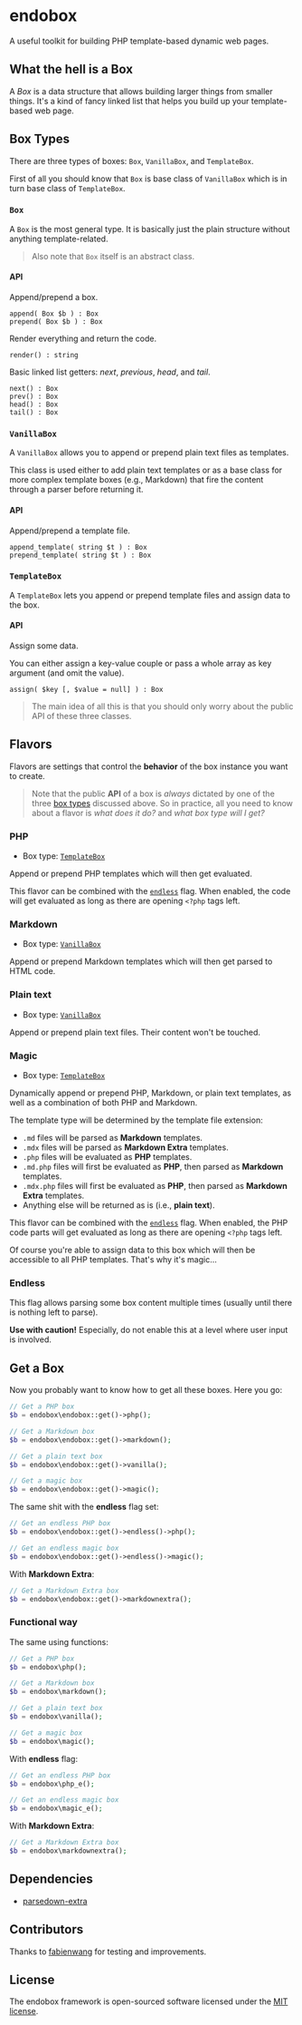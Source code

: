 # endobox

A useful toolkit for building PHP template-based dynamic web pages.

## What the hell is a Box

A _Box_ is a data structure that allows building larger things from smaller things.
It's a kind of fancy linked list that helps you build up your template-based web page.

## Box Types

There are three types of boxes: `Box`, `VanillaBox`, and `TemplateBox`.

First of all you should know that `Box` is base class of `VanillaBox` which is in turn base class of `TemplateBox`.

### `Box`

A `Box` is the most general type. It is basically just the plain structure without anything template-related.

> Also note that `Box` itself is an abstract class.

#### API

Append/prepend a box.

```
append( Box $b ) : Box
prepend( Box $b ) : Box
```

Render everything and return the code.

```
render() : string
```

Basic linked list getters: _next_, _previous_, _head_, and _tail_.

```
next() : Box
prev() : Box
head() : Box
tail() : Box
```

### `VanillaBox`

A `VanillaBox` allows you to append or prepend plain text files as templates.

This class is used either to add plain text templates or as a base class for more complex template boxes
(e.g., Markdown) that fire the content through a parser before returning it.

#### API

Append/prepend a template file.

```
append_template( string $t ) : Box
prepend_template( string $t ) : Box
```

### `TemplateBox`

A `TemplateBox` lets you append or prepend template files and assign data to the box.

#### API

Assign some data.

You can either assign a key-value couple or pass a whole array as key argument (and omit the value).

```
assign( $key [, $value = null] ) : Box
```

> The main idea of all this is that you should only worry about the public API of these three classes.

## Flavors

Flavors are settings that control the __behavior__ of the box instance you want to create.

> Note that the public __API__ of a box is _always_ dictated by one of the three
[box types](#box-types) discussed above.
So in practice, all you need to know about a flavor is _what does it do?_ and _what box type will I get?_

### PHP

- Box type: [`TemplateBox`](#templatebox)

Append or prepend PHP templates which will then get evaluated.

This flavor can be combined with the [`endless`](#endless) flag. When enabled,
the code will get evaluated as long as there are opening `<?php` tags left.

### Markdown

- Box type: [`VanillaBox`](#vanillabox)

Append or prepend Markdown templates which will then get parsed to HTML code.

### Plain text

- Box type: [`VanillaBox`](#vanillabox)

Append or prepend plain text files. Their content won't be touched.

### Magic

- Box type: [`TemplateBox`](#vanillabox)

Dynamically append or prepend PHP, Markdown, or plain text templates, as well as a combination of both PHP and Markdown.

The template type will be determined by the template file extension:
- `.md` files will be parsed as __Markdown__ templates.
- `.mdx` files will be parsed as __Markdown Extra__ templates.
- `.php` files will be evaluated as __PHP__ templates.
- `.md.php` files will first be evaluated as __PHP__, then parsed as __Markdown__ templates.
- `.mdx.php` files will first be evaluated as __PHP__, then parsed as __Markdown__ __Extra__ templates.
- Anything else will be returned as is (i.e., __plain text__).

This flavor can be combined with the [`endless`](#endless) flag. When enabled,
the PHP code parts will get evaluated as long as there are opening `<?php` tags left.

Of course you're able to assign data to this box which will then be accessible to all PHP templates.
That's why it's magic...

### Endless

This flag allows parsing some box content multiple times (usually until there is nothing left to parse).

__Use with caution!__ Especially, do not enable this at a level where user input is involved.

## Get a Box

Now you probably want to know how to get all these boxes. Here you go:

```php
// Get a PHP box
$b = endobox\endobox::get()->php();
```

```php
// Get a Markdown box
$b = endobox\endobox::get()->markdown();
```

```php
// Get a plain text box
$b = endobox\endobox::get()->vanilla();
```

```php
// Get a magic box
$b = endobox\endobox::get()->magic();
```

The same shit with the __endless__ flag set:

```php
// Get an endless PHP box
$b = endobox\endobox::get()->endless()->php();
```

```php
// Get an endless magic box
$b = endobox\endobox::get()->endless()->magic();
```

With __Markdown Extra__:

```php
// Get a Markdown Extra box
$b = endobox\endobox::get()->markdownextra();
```

### Functional way

The same using functions:

```php
// Get a PHP box
$b = endobox\php();
```

```php
// Get a Markdown box
$b = endobox\markdown();
```

```php
// Get a plain text box
$b = endobox\vanilla();
```

```php
// Get a magic box
$b = endobox\magic();
```

With __endless__ flag:

```php
// Get an endless PHP box
$b = endobox\php_e();
```

```php
// Get an endless magic box
$b = endobox\magic_e();
```

With __Markdown Extra__:

```php
// Get a Markdown Extra box
$b = endobox\markdownextra();
```

## Dependencies

- [parsedown-extra](https://github.com/erusev/parsedown)

## Contributors

Thanks to [fabienwang](https://github.com/fabienwang) for testing and improvements.

## License

The endobox framework is open-sourced software licensed under the [MIT license](LICENSE).
